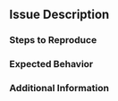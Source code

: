 ## Issue Description

<!-- Describe the issue or bug in detail -->

### Steps to Reproduce

<!-- It this is a bug provide steps to reproduce the issue -->

### Expected Behavior

<!-- Describe what you expected to happen -->

### Additional Information

<!-- Any additional context, screenshots, or information about the issue -->
